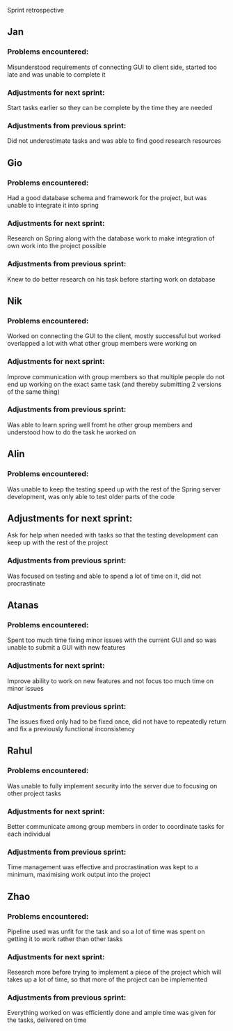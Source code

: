 Sprint retrospective

## Jan

### Problems encountered:
Misunderstood requirements of connecting GUI to client side, started too late and was unable to complete it

### Adjustments for next sprint:
Start tasks earlier so they can be complete by the time they are needed

### Adjustments from previous sprint:
Did not underestimate tasks and was able to find good research resources

## Gio
### Problems encountered:
Had a good database schema and framework for the project, but was unable to integrate it into spring 

### Adjustments for next sprint:
Research on Spring along with the database work to make integration of own work into the project possible

### Adjustments from previous sprint:
Knew to do better research on his task before starting work on database

## Nik

### Problems encountered:
Worked on connecting the GUI to the client, mostly successful but worked overlapped a lot with what other group members were working on

### Adjustments for next sprint:
Improve communication with group members so that multiple people do not end up working on the exact same task (and thereby submitting 2 versions of the same thing)

### Adjustments from previous sprint:
Was able to learn spring well fromt he other group members and understood how to do the task he worked on

## Alin

### Problems encountered:
Was unable to keep the testing speed up with the rest of the Spring server development, was only able to test older parts of the code

## Adjustments for next sprint:
Ask for help when needed with tasks so that the testing development can keep up with the rest of the project

### Adjustments from previous sprint:
Was focused on testing and able to spend a lot of time on it, did not procrastinate

## Atanas

### Problems encountered:
Spent too much time fixing minor issues with the current GUI and so was unable to submit a GUI with new features

### Adjustments for next sprint:
Improve ability to work on new features and not focus too much time on minor issues

### Adjustments from previous sprint:
The issues fixed only had to be fixed once, did not have to repeatedly return and fix a previously functional inconsistency 

## Rahul

### Problems encountered:
Was unable to fully implement security into the server due to focusing on other project tasks

### Adjustments for next sprint:
Better communicate among group members in order to coordinate tasks for each individual

### Adjustments from previous sprint:
Time management was effective and procrastination was kept to a minimum, maximising work output into the project

## Zhao

### Problems encountered:
Pipeline used was unfit for the task and so a lot of time was spent on getting it to work rather than other tasks

### Adjustments for next sprint:
Research more before trying to implement a piece of the project which will takes up a lot of time, so that more of the project can be implemented

### Adjustments from previous sprint:
Everything worked on was efficiently done and ample time was given for the tasks, delivered on time